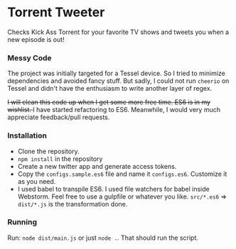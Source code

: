 # Torrent Tweeter

Checks Kick Ass Torrent for your favorite TV shows and tweets you when a new episode is out!

### Messy Code

The project was initially targeted for a Tessel device. So I tried to minimize dependencies and  avoided fancy stuff. But sadly, I could not run `cheerio` on Tessel and didn't have the enthusiasm to write another layer of regex. 

<del>I will clean this code up when I get some more free time. ES6 is in my wishlist. </del> I have started refactoring to ES6. Meanwhile, I would very much appreciate feedback/pull requests.  

### Installation

* Clone the repository. 
* `npm install` in the repository
* Create a new twitter app and generate access tokens. 
* Copy the `configs.sample.es6` file and name it `configs.es6`. Customize it as you need.
* I used babel to transpile ES6. I used file watchers for babel inside Webstorm. Feel free to use a gulpfile or whatever you like. `src/*.es6` => `dist/*.js` is the transformation done. 


### Running

Run: `node dist/main.js` or just `node .`. That should run the script.